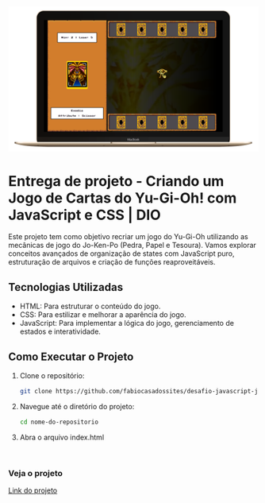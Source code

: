 ![Imagem do projeto](./src/assets/img/projeto.png)

# Entrega de projeto - Criando um Jogo de Cartas do Yu-Gi-Oh! com JavaScript e CSS | DIO

Este projeto tem como objetivo recriar um jogo do Yu-Gi-Oh utilizando as mecânicas de jogo do Jo-Ken-Po (Pedra, Papel e Tesoura). Vamos explorar conceitos avançados de organização de states com JavaScript puro, estruturação de arquivos e criação de funções reaproveitáveis.

## Tecnologias Utilizadas

- HTML: Para estruturar o conteúdo do jogo.
- CSS: Para estilizar e melhorar a aparência do jogo.
- JavaScript: Para implementar a lógica do jogo, gerenciamento de estados e interatividade.

## Como Executar o Projeto

1. Clone o repositório:

   ```bash
   git clone https://github.com/fabiocasadossites/desafio-javascript-jogo-yugioh-dio.git
   ```

2. Navegue até o diretório do projeto:

   ```bash
   cd nome-do-repositorio
   ```

3. Abra o arquivo index.html

<br>

### Veja o projeto

[Link do projeto](https://fabiocasadossites.github.io/desafio-javascript-jogo-yugioh-dio/)

